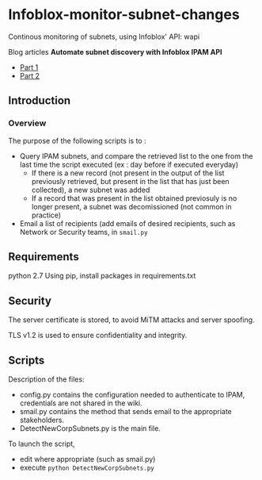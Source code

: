 # Infoblox-monitor-subnet-changes
Continous monitoring of subnets, using Infoblox' API: wapi

Blog articles **Automate subnet discovery with Infoblox IPAM API**

- [Part 1](https://www.marwaabdallah.com/2021/automate-subnet-discovery-with-infoblox-ipam-api-part-i/)
- [Part 2](https://www.marwaabdallah.com/2021/automate-subnet-discovery-with-infoblox-ipam-api-part-ii/)

## Introduction
### Overview

The purpose of the following scripts is to :

* Query IPAM subnets, and compare the retrieved list to the one from the last time the script executed (ex : day before if executed everyday)
  * If there is a new record (not present in the output of the list previously retrieved, but present in the list that has just been collected), a  new subnet was added
  * If a record that was present in the list obtained previosuly is no longer present, a subnet was decomissioned (not common in practice)
* Email a list of recipients (add emails of desired recipients, such as Network or Security teams, in `smail.py`


## Requirements

python 2.7
Using pip, install packages in requirements.txt

## Security
The server certificate is stored, to avoid MiTM attacks and server spoofing.

TLS v1.2 is used to ensure confidentiality and integrity.


## Scripts
Description of the files:

* config.py contains the configuration needed to authenticate to IPAM, credentials are not shared in the wiki.
* smail.py contains the method that sends email to the appropriate stakeholders.
* DetectNewCorpSubnets.py is the main file.

To launch the script, 
* edit where appropriate (such as smail.py)
* execute `python DetectNewCorpSubnets.py`
